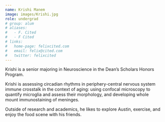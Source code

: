 ```yaml
---
name: Krishi Manem
image: images/Krishi.jpg
role: undergrad
# group: alum
# aliases:
#   - F. Cited
#   - F Cited
# links:
#   home-page: felixcited.com
#   email: felix@cited.com
#   twitter: felixcited
---
```


Krishi is a senior majoring in Neuroscience in the Dean’s Scholars Honors Program. 

Krishi is assessing circadian rhythms in periphery-central nervous system immune crosstalk in the context of aging: using confocal microscopy to quantify microglia and assess their morphology, and developing whole mount immunostaining of meninges.

Outside of research and academics, he likes to explore Austin, exercise, and enjoy the food scene with his friends.
